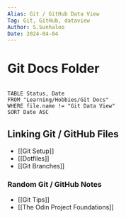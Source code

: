 ```yaml
---
Alias: Git / GitHub Data View
Tag: Git, GitHub, dataview
Author: S.Sunhaloo
Date: 2024-04-04
---
```


# Git Docs Folder

```dataview

TABLE Status, Date
FROM "Learning/Hobbies/Git Docs"
WHERE file.name != "Git Data View"
SORT Date ASC

```


## Linking Git / GitHub Files

- [[Git Setup]]
- [[Dotfiles]]
- [[Git Branches]]

### Random Git / GitHub Notes

- [[Git Tips]]
- [[The Odin Project Foundations]]